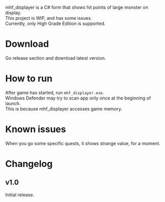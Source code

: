 mhf_displayer is a C# form that shows hit points of large monster on display.  
This project is WIP, and has some issues.  
Currently, only High Grade Edition is supported.

# Download
Go release section and download latest version.

# How to run
After game has started, run `mhf_displayer.exe`.  
Windows Defender may try to scan app only once at the beginning of launch.  
This is because mhf_displayer accesses game memory.

# Known issues
When you go some specific quests, it shows strange value, for a moment.

# Changelog

## v1.0
Initial release.


